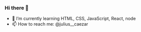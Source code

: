 ### Hi there 👋


- 🌱 I’m currently learning HTML, CSS, JavaScript, React, node
- 📫 How to reach me: @julius__caezar
